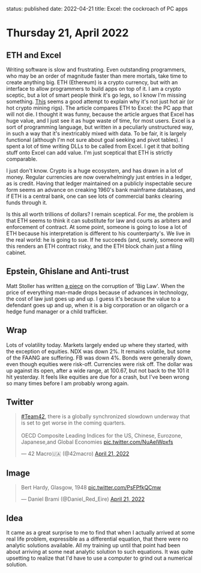 status: published
date: 2022-04-21
title: Excel: the cockroach of PC apps

# Thursday 21, April 2022

## ETH and Excel

Writing software is slow and frustrating.
Even outstanding programmers, who may be an order of magnitude faster than mere mortals, take time to create anything big.
ETH (Ethereum) is a crypto currency, but with an interface to allow programmers to build apps on top of it.
I am a crypto sceptic, but a lot of smart people think it's go legs, so I know I'm missing something.
[This](https://www.notboring.co/p/own-the-internet?s=r) seems a good attempt to explain why it's not just hot air (or hot crypto mining rigs).
The article compares ETH to Excel: the PC app that will not die.
I thought it was funny, because the article argues that Excel has huge value, and I just see it as huge waste of time, for most users.
Excel is a sort of programming language, but written in a peculiarly unstructured way, in such a way that it's inextricably mixed with data.
To be fair, it is largely functional (although I'm not sure about goal seeking and pivot tables).
I spent a lot of time writing DLLs to be called from Excel.
I get it that bolting stuff onto Excel can add value.
I'm just sceptical that ETH is strictly comparable.

I just don't know. Crypto is a huge ecosystem, and has drawn in a lot of money.
Regular currencies are now overwhelmingly just entries in a ledger, as is credit.
Having that ledger maintained on a publicly inspectable secure form seems an advance on 
creaking 1960's bank mainframe databases, and if ETH is a central bank, one can see lots of 
commercial banks clearing funds through it.

Is this all worth trillions of dollars? I remain sceptical.
For me, the problem is that ETH seems to think it can substitute for law and courts as arbiters and enforcement of contract.
At some point, someone is going to lose a lot of ETH because his interpretation is different to his counterparty's.
We live in the real world: he is going to sue. 
If he succeeds (and, surely, someone will) this renders an ETH contract risky, and the ETH block chain just a filing cabinet.

## Epstein, Ghislane and Anti-trust

Matt Stoller has written 
[a piece](https://mattstoller.substack.com/p/why-is-ghislaine-maxwells-lawyer?r=nmbt&s=r&utm_campaign=post&utm_medium=email) on the corruption of 'Big Law'.
When the price of everything man-made drops because of advances in technology, the cost of law just goes up and up.
I guess it's because the value to a defendant goes up and up, when it is a big corporation or an oligarch or a hedge fund manager or a child trafficker.

## Wrap

Lots of volatility today. Markets largely ended up where they started, with the exception of equities.
NDX was down 2%. It remains volatile, but some of the FAANG are suffering. FB was down 4%.
Bonds were generally down, even though equities were risk-off.
Currencies were risk off. The dollar was up against its open, after a wide range, at 100.67, but not back to the 101 it hit yesterday.
It feels like equities are due for a crash, but I've been wrong so many times before I am probably wrong again.

## Twitter

<blockquote class="twitter-tweet"><p lang="en" dir="ltr"><a href="https://twitter.com/hashtag/Team42?src=hash&amp;ref_src=twsrc%5Etfw">#Team42</a>, there is a globally synchronized slowdown underway that is set to get worse in the coming quarters.<br><br>OECD Composite Leading Indices for the US, Chinese, Eurozone, Japanese,and Global Economies <a href="https://t.co/NuAeIWpxfs">pic.twitter.com/NuAeIWpxfs</a></p>&mdash; 42 Macro🇺🇦 (@42macro) <a href="https://twitter.com/42macro/status/1517250460079443969?ref_src=twsrc%5Etfw">April 21, 2022</a></blockquote> <script async src="https://platform.twitter.com/widgets.js" charset="utf-8"></script> 

## Image

<blockquote class="twitter-tweet"><p lang="en" dir="ltr">Bert Hardy, Glasgow, 1948 <a href="https://t.co/PsFPfkQCmw">pic.twitter.com/PsFPfkQCmw</a></p>&mdash; Daniel Brami (@Daniel_Red_Eire) <a href="https://twitter.com/Daniel_Red_Eire/status/1517224652044648448?ref_src=twsrc%5Etfw">April 21, 2022</a></blockquote> <script async src="https://platform.twitter.com/widgets.js" charset="utf-8"></script> 

## Idea

It came as a great surprise to me to find that when I actually arrived at some real life problem, expressible as a differential equation, that there were 
no analytic solutions available. 
All my training up until that point had been about arriving at some neat analytic solution to such equations.
It was quite upsetting to realize that I'd have to use a computer to grind out a numerical solution.

